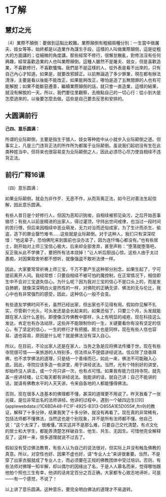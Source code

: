 # 1了解

## 慧灯之光

（4）業際不顛倒：要做到這點比較難。業際顛倒有粗細兩種分別：一生當中做屠夫、妓女等等，始終都是以造業作為謀生手段，這樣的人叫做業際顛倒，這是從粗大的方面講的；從細微的角度講，那些經常不修行，很懈怠散亂，對修法沒有任何興趣，經常喜歡造業的人也叫業際顛倒。這種人雖然不是屠夫、妓女，但是喜歡造業，不喜歡修行，不喜歡懺悔。我們是不是這樣的人，從外表是看不出來的，只有自己內心才知道。如果是，就要改邪歸正。以前無論造了多少罪業，現在都有辦法清淨，主要是看以後能不能改正，如果能夠改正，哪怕是造了五無間罪的人也有可能解脫；如果不能斷惡遷善，繼續業際顛倒的話，就只會一直造業，這樣的結果，就沒有解脫的一天。所以，我們要往里觀察，去檢點自己的一切心行：從小到大是怎麼過來的，以後要怎麼去做。這些是自己要去反思和安排的。

## 大圆满前行

**己四、意乐圆满：**

所谓的业际颠倒，主要是指生于猎人、妓女等种姓中从小就步入业际颠倒之道。但事实上，凡是三门违背正法的所作所为都属于业际颠倒。虽说我们起初没有生在此类种姓当中，但将来也很容易变为业际颠倒之人，因此必须尽心尽力使自相续不违背正法。

## 前行广释16课

（四）意乐圆满：

如果业际颠倒，就会为非作歹、无恶不作，从而背离正法，如今已对善法生起信解，因此意乐圆满。

有些人昔日是个好修行人，但因为恶知识挑唆，自相续被邪见染污，之后开始恶事做尽；有些人以前是精进的出家人，得过灌顶，守持出世间戒律，也当过一段时间的苦行僧，但后来因相续中恶业萌发，无力对治而还俗成家，为了生计而杀生、偷盗，造下的罪业罄竹难书……这些就是业际颠倒。对于这种人，我们只有深深叹惜：“他这辈子，恐怕佛陀来到面前也没办法了，因为连忏悔心都没有。”也有些居士，刚开始对上师三宝信心极大，后来却全部舍弃，甚至声称：“堕落就堕落吧，反正我从此不学佛了，要把所有法本烧掉！”让人听后胆战心惊。这些人由于太过愚痴，对因果取舍听都不想听，就像强盗不敢听法律一样。

因此，大家要常常祈祷上师三宝，千万不要产生这种邪分别念，如果生起了，宁可提前离开人间。我经常想：只要自相续不被可怕的魔控制，在正常情况下，相信即生中不会对三宝退失信心。为什么呢？因为我对三宝的信心不是口头上的，而是发自肺腑，就像深深明白火是热性的一样，对佛陀的正确无谬、佛法的无与伦比，我心中也有非常强烈的感受，因此，这种信心一般不会变。

有些道友学佛时间不长，虽然已经出家，但出家也不见得有用。假如你见解不扎实，尽管剃个光头，可头发还是会长起来的。如果还俗了，只要三个月，头发就能跟在家人没什么差别。即便像汉传佛教中那样，头上有明显的戒疤，现在科技这么发达，肯定也有办法祛除，这些并不能限制你的一生，关键要看你有没有坚定的信心，有了坚定的信心，一生的修行才有把握。居士也是同样，现在有些人信也容易、退也容易，原因是什么呢？就是佛法没有深入自心。

所以，在目前，不论出家人还是在家人，当务之急是应将佛法传播于世。现在有些寺院很可惜——来旅游的人特别多，但法师从不提倡讲经说法。信众除了烧香拜佛，也不求学佛法的道理，只是结一个善缘而已，如此一来，佛法不可能融入心底。因此，寺院应该多造一些讲堂，用于讲经说法。当然，光有个特别好的讲堂，却始终没人讲法，或一个月只讲一次，也有点可惜。如果我有能力住持寺院，就先盖一座讲经楼，让它每天都有讲经说法。我能讲的话，就自己讲；自己不能讲的话，就请有佛教水平的人天天讲，令来自各地的人都能懂得佛法。

否则，现在很多人连基本的佛理都不懂，甚深的道理更不用说了。昨天我看了一张光碟，是位非常出名的法师讲经。他讲的过程中，遇到一个破四边生\[\[9\]\]\(applewebdata://1C6BDA48-FC1F-4925-B313-D855A1E5D055\#\_ftn9\)的教证，解释了十多分钟，结果我笑了十多分钟，就没有再看了。现在真的非常稀有，包括法师都不懂佛法，当然这也是个别现象，并不是所有法师都不懂。他自己说：“这个太深了，很难懂。”其实这并不是那么难，只要自己交代清楚，有点文化的居士和大学生，都能弄清楚怎样破自生、他生、共生、无因生。可惜他完全解释反了，这样一来，很多道理就说不过去了。

假如没有受过佛法教育，有些人认为自己的说法很对，但实际上并没有触及佛教的真意。所以，对空性也好、因果不虚也好，请“专业人士”来讲很重要。当然，不是穿了出家衣服就成了专业人士，而必须要在正规的佛教团体中受过培训。否则，有些法师对佛理一知半解，却以偶尔的因缘出了名，于是人人慕名而来，觉得哪怕跟他拍个照也三生有幸，他讲的话肯定百分之百正确，大家都专心致志地谛听，可是——有一个感觉，不说了！

以上讲了意乐圆满。这种意乐，要完全明白佛法的道理才不易退转。




